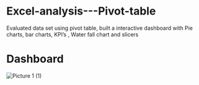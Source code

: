 # Excel-analysis---Pivot-table
Evaluated  data set using pivot table, built a interactive dashboard with Pie charts, bar charts, KPI’s , Water fall chart and slicers

# Dashboard
![Picture 1 (1)](https://user-images.githubusercontent.com/114512832/200233638-a34ee462-5485-465e-a2fa-54502ee30e4e.png)
